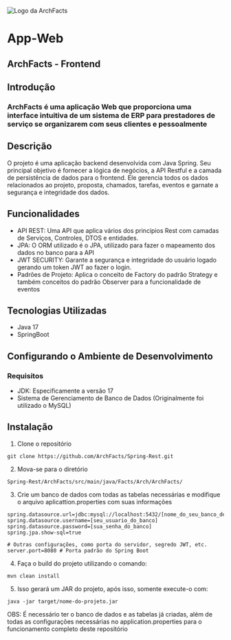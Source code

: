 ![Logo da ArchFacts](/archfacts/src/utils/assets/logo.svg)
# App-Web
## ArchFacts - Frontend 

## Introdução
### ArchFacts é uma aplicação Web que proporciona uma interface intuitiva de um sistema de ERP para prestadores de serviço se organizarem com seus clientes e pessoalmente

## Descrição
O projeto é uma aplicação backend desenvolvida com Java Spring. Seu principal objetivo é fornecer a lógica de negócios, a API Restful e a camada de persistência de dados para o frontend. Ele gerencia todos os dados relacionados ao projeto, proposta, chamados, tarefas, eventos e garnate a segurança e integridade dos dados.

## Funcionalidades
* API REST: Uma API que aplica vários dos principios Rest com camadas de Serviços, Controles, DTOS e entidades.
* JPA: O ORM utilizado é o JPA, utilizado para fazer o mapeamento dos dados no banco para a API
* JWT SECURITY: Garante a segurança e integridade do usuário logado gerando um token JWT ao fazer o login.
* Padrões de Projeto: Aplica o conceito de Factory do padrão Strategy e também conceitos do padrão Observer para a funcionalidade de eventos

## Tecnologias Utilizadas
- Java 17
- SpringBoot

## Configurando o Ambiente de Desenvolvimento
### Requisitos
- JDK: Especificamente a versão 17
- Sistema de Gerenciamento de Banco de Dados (Originalmente foi utilizado o MySQL)

## Instalação
1. Clone o repositório 
```
git clone https://github.com/ArchFacts/Spring-Rest.git
```

2. Mova-se para o diretório
```
Spring-Rest/ArchFacts/src/main/java/Facts/Arch/ArchFacts/
```

3. Crie um banco de dados com todas as tabelas necessárias e modifique o arquivo aplicattion.properties com suas informações
```
spring.datasource.url=jdbc:mysql://localhost:5432/[nome_do_seu_banco_de_dados]
spring.datasource.username=[seu_usuario_do_banco]
spring.datasource.password=[sua_senha_do_banco]
spring.jpa.show-sql=true

# Outras configurações, como porta do servidor, segredo JWT, etc.
server.port=8080 # Porta padrão do Spring Boot
```

4. Faça o build do projeto utilizando o comando:
```
mvn clean install
```

5. Isso gerará um JAR do projeto, após isso, somente execute-o com:
```
java -jar target/nome-do-projeto.jar
```

OBS: É necessário ter o banco de dados e as tabelas já criadas, além de todas as configurações necessárias no application.properties para o funcionamento completo deste repositório
